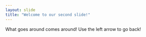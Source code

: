 ```yaml
---
layout: slide
title: "Welcome to our second slide!"
---
```

What goes around comes around!
Use the left arrow to go back!
